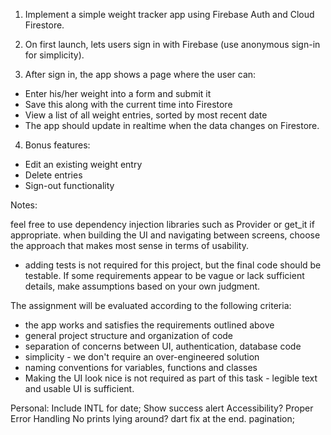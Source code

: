 1. Implement a simple weight tracker app using Firebase Auth and Cloud Firestore.

2. On first launch, lets users sign in with Firebase (use anonymous sign-in for simplicity).

3. After sign in, the app shows a page where the user can:

- Enter his/her weight into a form and submit it
- Save this along with the current time into Firestore
- View a list of all weight entries, sorted by most recent date
- The app should update in realtime when the data changes on Firestore.

4. Bonus features:

- Edit an existing weight entry
- Delete entries
- Sign-out functionality

Notes:

feel free to use dependency injection libraries 
such as Provider or get_it if appropriate.
when building the UI and navigating between screens, 
choose the approach that makes most sense in terms of usability.

- adding tests is not required for this project, 
but the final code should be testable.
If some requirements appear to be vague or 
lack sufficient details, 
make assumptions based on your own judgment.

The assignment will be evaluated according to the following criteria:

- the app works and satisfies the requirements outlined above
- general project structure and organization of code
- separation of concerns between UI, authentication, database code
- simplicity - we don't require an over-engineered solution
- naming conventions for variables, functions and classes
- Making the UI look nice is not required as part of this task - 
  legible text and usable UI is sufficient.


Personal:
Include INTL for date;
Show success alert
Accessibility?
Proper Error Handling
No prints lying around?
dart fix at the end.
pagination;
